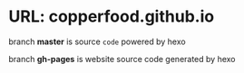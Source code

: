 # URL: copperfood.github.io

branch **master** is source `code` powered by hexo

branch **gh-pages** is website source code generated by hexo
